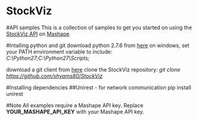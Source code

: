StockViz
========
#API samples
This is a collection of samples to get you started on using the [StockViz API](http://stockviz.biz/index.php/api/) on [Mashape](https://www.mashape.com/drona/stockviz)

#Intalling python and git
download python 2.7.6 from [here](http://www.python.org/download/releases/2.7.6/)
on windows, set your PATH environment variable to include: *C:\Python27\;C:\Python27\Scripts\;*

download a git client from [here](http://git-scm.com/downloads)
clone the StockViz repository: *git clone https://github.com/shyams80/StockViz*

#Installing dependencies
##Unirest - for network communication
pip install unirest

#Note
All examples require a Mashape API key. Replace **YOUR_MASHAPE_API_KEY** with your Mashape API key.